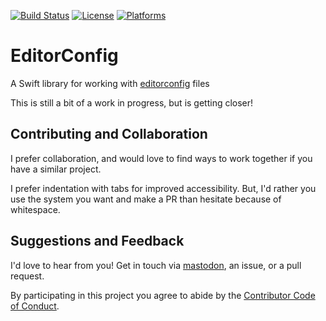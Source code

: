 [![Build Status][build status badge]][build status]
[![License][license badge]][license]
[![Platforms][platforms badge]][platforms]

# EditorConfig
A Swift library for working with [editorconfig][editorconfig] files

This is still a bit of a work in progress, but is getting closer!

## Contributing and Collaboration

I prefer collaboration, and would love to find ways to work together if you have a similar project.

I prefer indentation with tabs for improved accessibility. But, I'd rather you use the system you want and make a PR than hesitate because of whitespace.

## Suggestions and Feedback

I'd love to hear from you! Get in touch via [mastodon](https://mastodon.social/@mattiem), an issue, or a pull request.

By participating in this project you agree to abide by the [Contributor Code of Conduct](CODE_OF_CONDUCT.md).

[editorconfig]: https://editorconfig.org
[build status]: https://github.com/ChimeHQ/EditorConfig/actions
[build status badge]: https://github.com/ChimeHQ/EditorConfig/workflows/CI/badge.svg
[license]: https://opensource.org/licenses/BSD-3-Clause
[license badge]: https://img.shields.io/github/license/ChimeHQ/EditorConfig
[platforms]: https://swiftpackageindex.com/ChimeHQ/EditorConfig
[platforms badge]: https://img.shields.io/endpoint?url=https%3A%2F%2Fswiftpackageindex.com%2Fapi%2Fpackages%2FChimeHQ%2FEditorConfig%2Fbadge%3Ftype%3Dplatforms
